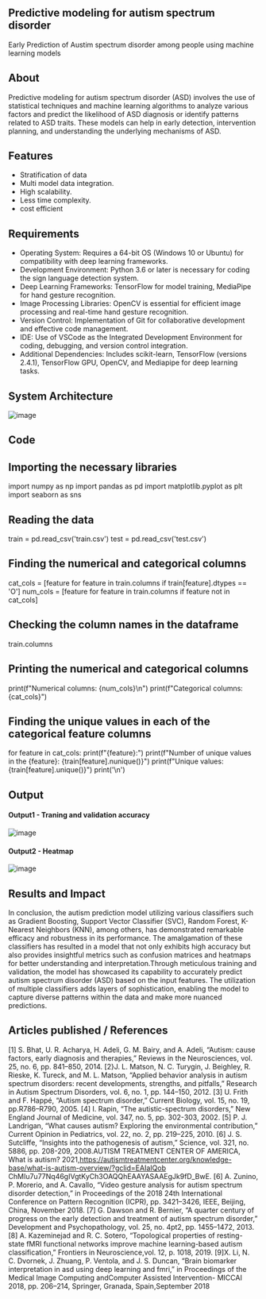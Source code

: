 ## Predictive modeling for autism spectrum disorder
Early Prediction of Austim spectrum disorder among people using machine learning models

## About
Predictive modeling for autism spectrum disorder (ASD) involves the use of statistical techniques and machine learning algorithms to analyze various factors and predict the likelihood of ASD diagnosis or identify patterns related to ASD traits. These models can help in early detection, intervention planning, and understanding the underlying mechanisms of ASD.

## Features

- Stratification of data
- Multi model data integration.
- High scalability.
- Less time complexity.
- cost efficient

## Requirements

* Operating System: Requires a 64-bit OS (Windows 10 or Ubuntu) for compatibility with deep learning frameworks.
* Development Environment: Python 3.6 or later is necessary for coding the sign language detection system.
* Deep Learning Frameworks: TensorFlow for model training, MediaPipe for hand gesture recognition.
* Image Processing Libraries: OpenCV is essential for efficient image processing and real-time hand gesture recognition.
* Version Control: Implementation of Git for collaborative development and effective code management.
* IDE: Use of VSCode as the Integrated Development Environment for coding, debugging, and version control integration.
* Additional Dependencies: Includes scikit-learn, TensorFlow (versions 2.4.1), TensorFlow GPU, OpenCV, and Mediapipe for deep learning tasks.

## System Architecture


![image](https://github.com/SAFZZ/Projectwork2/assets/75234912/069a10c1-22e0-4808-8bb2-351955533faf)

## Code
## Importing the necessary libraries
 import numpy as np
 import pandas as pd
 import matplotlib.pyplot as plt
 import seaborn as sns
 ## Reading the data
 train = pd.read_csv('train.csv')
 test = pd.read_csv('test.csv')
 ## Finding the numerical and categorical columns
 cat_cols = [feature for feature in train.columns if
 train[feature].dtypes == 'O']
 num_cols = [feature for feature in train.columns if feature not in
 cat_cols]
 ## Checking the column names in the dataframe
 train.columns
 ## Printing the numerical and categorical columns
 print(f"Numerical columns: {num_cols}\n")
 print(f"Categorical columns: {cat_cols}")
 ## Finding the unique values in each of the categorical feature columns
 for feature in cat_cols:
 print(f"{feature}:")
 print(f"Number of unique values in the {feature}:
 {train[feature].nunique()}")
 print(f"Unique values: {train[feature].unique()}")
 print('\n')
 
## Output


#### Output1 - Traning and validation accuracy
![image](https://github.com/SAFZZ/Projectwork2/assets/75234912/58cfe6da-036c-49b1-9ec2-097653515d6a)


#### Output2 - Heatmap
![image](https://github.com/SAFZZ/Projectwork2/assets/75234912/871fd26f-5d30-45eb-a215-0d462a56c5f9)




## Results and Impact
In conclusion, the autism prediction model utilizing various classifiers such as Gradient Boosting, Support Vector Classifier (SVC), Random Forest, K-Nearest Neighbors (KNN), among others, has demonstrated remarkable efficacy and robustness in its performance. The amalgamation of these classifiers has resulted in a model that not only exhibits high accuracy but also provides insightful metrics such as confusion matrices and heatmaps for better understanding and interpretation.Through meticulous training and validation, the model has showcased its capability to accurately predict autism spectrum disorder (ASD) based on the input features. The utilization of multiple classifiers adds layers of sophistication, enabling the model to capture diverse patterns within the data and make more nuanced predictions.

## Articles published / References
 [1] S. Bhat, U. R. Acharya, H. Adeli, G. M. Bairy, and A. Adeli, “Autism: cause factors, early diagnosis and therapies,” Reviews in the Neurosciences, vol. 25, no. 6, pp. 841–850, 2014.
 [2}J. L. Matson, N. C. Turygin, J. Beighley, R. Rieske, K. Tureck, and M. L. Matson, “Applied behavior analysis in autism spectrum disorders: recent developments, strengths, and pitfalls,”
 Research in Autism Spectrum Disorders, vol. 6, no. 1, pp. 144–150, 2012.
 [3] U. Frith and F. Happé, “Autism spectrum disorder,” Current Biology, vol. 15, no. 19, pp.R786–R790, 2005.
 [4] I. Rapin, “The autistic-spectrum disorders,” New England Journal of Medicine, vol. 347, no. 5, pp.
 302-303, 2002.
 [5] P. J. Landrigan, “What causes autism? Exploring the environmental contribution,” Current Opinion in Pediatrics, vol. 22, no. 2, pp. 219–225, 2010.
 [6] J. S. Sutcliffe, “Insights into the pathogenesis of autism,” Science, vol. 321, no. 5886, pp. 208-209,
 2008.AUTISM TREATMENT CENTER OF AMERICA, What is autism? 2021,https://autismtreatmentcenter.org/knowledge-base/what-is-autism-overview/?gclid=EAIaIQob
 ChMIu7u77Nq46gIVgtKyCh3OAQQhEAAYASAAEgJk9fD_BwE.
 [6] A. Zunino, P. Morerio, and A. Cavallo, “Video gesture analysis for autism spectrum disorder detection,” in Proceedings of the 2018 24th International Conference on Pattern Recognition
 (ICPR), pp. 3421–3426, IEEE, Beijing, China, November 2018.
 [7] G. Dawson and R. Bernier, “A quarter century of progress on the early detection and treatment of
 autism spectrum disorder,” Development and Psychopathology, vol. 25, no. 4pt2, pp.
 1455–1472, 2013.
 [8] A. Kazeminejad and R. C. Sotero, “Topological properties of resting-state fMRI functional networks improve machine learning-based autism classification,” Frontiers in Neuroscience,vol. 12, p. 1018, 2019.
 [9]X. Li, N. C. Dvornek, J. Zhuang, P. Ventola, and J. S. Duncan, “Brain biomarker interpretation in asd using deep learning and fmri,” in Proceedings of the Medical Image Computing andComputer Assisted Intervention- MICCAI 2018, pp. 206–214, Springer, Granada, Spain,September 2018






